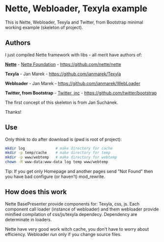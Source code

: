 Nette, Webloader, Texyla example
================================
This is Nette, Webloader, Texyla and Twitter, from Bootstrap minimal working example (skeleton of project). 

Authors
-------
I just compiled Nette framework with libs - all merit have authors of:

**[Nette](http://www.nette.org "Nette framework")** - [Nette Foundation](http://nettefoundation.com/ "Nette foundation") - https://github.com/nette/nette

**Texyla** - Jan Marek - https://github.com/janmarek/Texyla

**Webloader** - Jan Marek - https://github.com/janmarek/WebLoader

**Twitter, from Bootstrap** - [Twitter, inc](http://www.twitter.com) - https://github.com/twitter/bootstrap

The first concept of this skeleton is from Jan Suchánek.

Thanks!

Use
---
Only think to do after download is (pwd is root of project):
```bash
mkdir log              # make directory for cache
mkdir -p temp/cache    # make directory for temp
mkdir -p www/webtemp   # make directory for webtemp
chown -R www-data:www-data log temp www/webtemp
```
Tip: If you get only Homepage and another pages send "Not Found" then you have bad configure (or haven't) mod_rewrite.

How does this work
------------------
Nette BasePresenter provide components for: Texyla, css, js. Each component call loader (instance of webloader) and them webloader provide minified compilation of css/js/texyla dependecy. Dependency are determinate in loaders.

Nette have very good work witch cache, you don't have to worry about efficiency. Webloader run only if you change source files.

